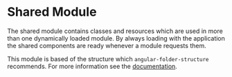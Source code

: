 # Shared Module

The shared module contains classes and resources which are used in more
than one dynamically loaded module. By always loading with the
application the shared components are ready whenever a module requests
them.

This module is based of the structure which `angular-folder-structure`
recommends. For more information see the
[documentation](https://angular-folder-structure.readthedocs.io/en/latest/shared.html).
